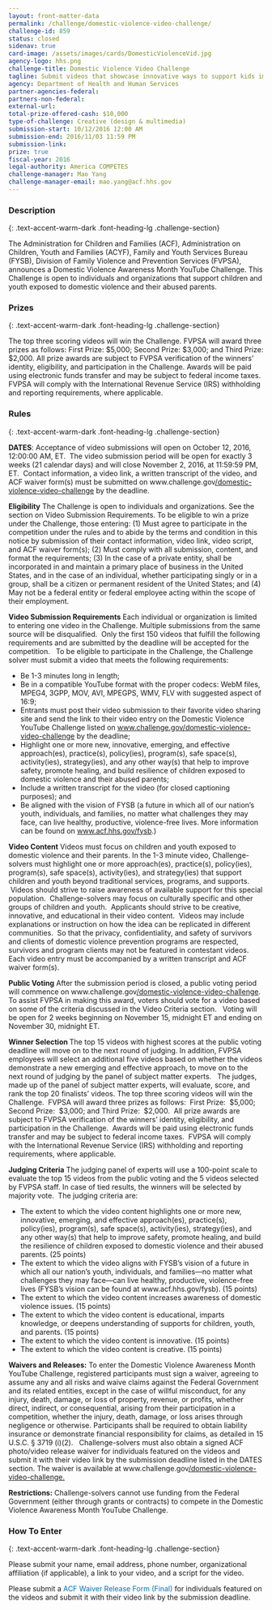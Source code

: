 ```yaml
---
layout: front-matter-data
permalink: /challenge/domestic-violence-video-challenge/
challenge-id: 859
status: closed
sidenav: true
card-image: /assets/images/cards/DomesticViolenceVid.jpg
agency-logo: hhs.png
challenge-title: Domestic Violence Video Challenge
tagline: Submit videos that showcase innovative ways to support kids impacted by domestic violence
agency: Department of Health and Human Services
partner-agencies-federal: 
partners-non-federal: 
external-url:
total-prize-offered-cash: $10,000
type-of-challenge: Creative (design & multimedia)
submission-start: 10/12/2016 12:00 AM
submission-end: 2016/11/03 11:59 PM
submission-link:  
prize: true
fiscal-year: 2016
legal-authority: America COMPETES
challenge-manager: Mao Yang
challenge-manager-email: mao.yang@acf.hhs.gov
---
```




<!-- Description start -->
### Description
{: .text-accent-warm-dark .font-heading-lg .challenge-section}
<p>The Administration for Children and Families (ACF), Administration on Children, Youth and Families (ACYF), Family and Youth Services Bureau (FYSB), Division of Family Violence and Prevention Services (FVPSA), announces a Domestic Violence Awareness Month YouTube Challenge. This Challenge is open to individuals and organizations that support children and youth exposed to domestic violence and their abused parents.</p>

<!-- Prizes start -->
### Prizes
{: .text-accent-warm-dark .font-heading-lg .challenge-section}

The top three scoring videos will win the Challenge. FVPSA will award three prizes as follows: First Prize: $5,000; Second Prize: $3,000; and Third Prize: $2,000. All prize awards are subject to FVPSA verification of the winners’ identity, eligibility, and participation in the Challenge. Awards will be paid using electronic funds transfer and may be subject to federal income taxes. FVPSA will comply with the International Revenue Service (IRS) withholding and reporting requirements, where applicable.

<!-- Rules start -->
### Rules 
{: .text-accent-warm-dark .font-heading-lg .challenge-section}
<p><strong>DATES</strong>: Acceptance of video submissions will open on October 12, 2016, 12:00:00 AM, ET. &nbsp;The video submission period will be open for exactly 3 weeks (21 calendar days) and will close November 2, 2016, at 11:59:59 PM, ET.&nbsp;&nbsp;Contact information, a video link, a written transcript of the video, and ACF waiver form(s)&nbsp;must be submitted on www.challenge.gov<u>/domestic-violence-video-challenge</u> by the deadline.</p>
<p><strong>Eligibility</strong> The Challenge is open to individuals and organizations. See the section on Video Submission Requirements. To be eligible to win a prize under the Challenge, those entering: (1) Must&nbsp;agree&nbsp;to participate in the competition under the rules and to abide by the terms and condition&nbsp;in this notice by submission of their contact information, video link,&nbsp;video script, and ACF waiver form(s); (2) Must comply with all submission, content, and format the requirements; (3) In the case of a private entity, shall be incorporated in and maintain a primary place of business in the United States, and in the case of an individual, whether participating singly or in a group, shall be a citizen or permanent resident of the United States; and (4) May not be a federal entity or federal employee acting within the scope of their employment.</p>
<p><strong>Video Submission Requirements</strong> Each individual or organization is limited to entering one video in the Challenge. Multiple submissions from the same source will be disqualified. &nbsp;Only the first 150 videos that fulfill the following requirements and are submitted by the deadline will be accepted for the competition. &nbsp; To be eligible to participate in the Challenge, the Challenge solver must submit a video that meets the following requirements:</p>
<ul>
<li>Be 1-3 minutes long in length;</li>
<li>Be in a compatible YouTube format with the proper codecs: WebM files, MPEG4, 3GPP, MOV, AVI, MPEGPS, WMV, FLV with suggested aspect of 16:9;</li>
<li>Entrants must post their video submission to their favorite video sharing site and send the link to their video entry on the Domestic Violence YouTube Challenge listed on <a href="http://www.challenge.gov/domestic-violence-video-challenge">www.challenge.gov/domestic-violence-video-challenge</a> by the deadline;</li>
<li>Highlight one or more new, innovative, emerging, and effective approach(es), practice(s), policy(ies), program(s), safe space(s), activity(ies), strategy(ies), and any other way(s) that help to improve safety, promote healing, and build resilience of children exposed to domestic violence and their abused parents;</li>
<li>Include a written transcript for the video (for closed captioning purposes); and</li>
<li>Be aligned with the vision of FYSB (a future in which all of our nation&rsquo;s youth, individuals, and families, no matter what challenges they may face, can live healthy, productive, violence-free lives. More information can be found on <a href="http://www.acf.hhs.gov/fysb">www.acf.hhs.gov/fysb</a>.)</li>
</ul>
<p><strong>Video Content</strong> Videos must focus on children and youth exposed to domestic violence and their parents. In the 1-3 minute video, Challenge-solvers must highlight one or more approach(es), practice(s), policy(ies), program(s), safe space(s), activity(ies), and strategy(ies) that support children and youth beyond traditional services, programs, and supports. &nbsp;Videos should strive to raise awareness of available support for this special population. &nbsp;Challenge-solvers may focus on culturally specific and other groups of children and youth. &nbsp;Applicants should strive to be creative, innovative, and educational in their video content. &nbsp;Videos may include explanations or instruction on how the idea can be replicated in different communities. &nbsp;So that the privacy, confidentiality, and safety of survivors and clients of domestic violence prevention programs are respected, survivors and program clients may not be featured in contestant videos. &nbsp; Each video entry must be accompanied by a written transcript and ACF waiver form(s).</p>
<p><strong>Public Voting</strong> After the submission period is closed, a public voting period will commence on www.challenge.gov<u>/domestic-violence-video-challenge</u>. To assist FVPSA in making this award, voters should vote for a video based on some of the criteria discussed in the Video Criteria section. &nbsp; Voting will be open for 2 weeks beginning on November 15, midnight ET and ending on November 30, midnight ET.</p>
<p><strong>Winner Selection </strong> The top 15 videos with highest scores at the public voting deadline will move on to the next round of judging. In addition, FVPSA employees will select an additional five videos based on whether the videos demonstrate a new emerging and effective approach, to move on to the next round of judging by the panel of subject matter experts. &nbsp; The judges, made up of the panel of subject matter experts, will evaluate, score, and rank the top 20 finalists&rsquo; videos. The top three scoring videos will win the Challenge. &nbsp;FVPSA will award three prizes as follows: &nbsp;First Prize: &nbsp;$5,000; Second Prize: &nbsp;$3,000; and Third Prize: &nbsp;$2,000. &nbsp;All prize awards are subject to FVPSA verification of the winners&rsquo; identity, eligibility, and participation in the Challenge. &nbsp;Awards will be paid using electronic funds transfer and may be subject to federal income taxes. &nbsp;FVPSA will comply with the International Revenue Service (IRS) withholding and reporting requirements, where applicable.</p>
<p><strong>Judging Criteria</strong> The judging panel of experts will use a 100-point scale to evaluate the top 15 videos from the public voting and the 5 videos selected by FVPSA staff. In case of tied results, the winners will be selected by majority vote. &nbsp;The judging criteria are:</p>
<ul>
<li>The extent to which the video content highlights one or more new, innovative, emerging, and effective approach(es), practice(s), policy(ies), program(s), safe space(s), activity(ies), strategy(ies), and any other way(s) that help to improve safety, promote healing, and build the resilience of children exposed to domestic violence and their abused parents. (25 points)</li>
<li>The extent to which the video aligns with FYSB&rsquo;s vision of a future in which all our nation&rsquo;s youth, individuals, and families&mdash;no matter what challenges they may face&mdash;can live healthy, productive, violence-free lives (FYSB&rsquo;s vision can be found at www.acf.hhs.gov/fysb). (15 points)</li>
<li>The extent to which the video content increases awareness of domestic violence issues. (15 points)</li>
<li>The extent to which the video content is educational, imparts knowledge, or deepens understanding of supports for children, youth, and parents. (15 points)</li>
<li>The extent to which the video content is innovative. (15 points)</li>
<li>The extent to which the video content is creative. (15 points)</li>
</ul>
<p><strong>Waivers and Releases:</strong> To enter the Domestic Violence Awareness Month YouTube Challenge, registered participants must sign a waiver, agreeing to assume any and all risks and waive claims against the Federal Government and its related entities, except in the case of willful misconduct, for any injury, death, damage, or loss of property, revenue, or profits, whether direct, indirect, or consequential, arising from their participation in a competition, whether the injury, death, damage, or loss arises through negligence or otherwise. Participants shall be required to obtain liability insurance or demonstrate financial responsibility for claims, as detailed in 15 U.S.C. &sect; 3719 (i)(2). &nbsp; Challenge-solvers must also obtain a signed ACF photo/video release waiver for individuals featured on the videos and submit it with their video link by the submission deadline listed in the DATES section. The waiver is available at www.challenge.gov<u>/domestic-violence-video-challenge.</u></p>
<p><strong>Restrictions:</strong> Challenge-solvers cannot use funding from the Federal Government (either through grants or contracts) to compete in the Domestic Violence Awareness Month YouTube Challenge.</p>

<!--  How To Enter start -->
### How To Enter
{: .text-accent-warm-dark .font-heading-lg .challenge-section}

<p>Please submit your name, email address, phone number, organizational affiliation (if applicable), a link to your video, and a script for the video.</p>
<p>Please submit a&nbsp;<a style="box-sizing: border-box; background-color: transparent; color: #0071bc; text-decoration-line: none;" href="https://web.archive.org/web/20170609145312/https://s3.amazonaws.com/challenge-gov/wp-content/uploads/2016/09/ACF-Waiver-Release-Form-Final.pdf">ACF Waiver Release Form (Final)</a>&nbsp;for individuals featured on the videos and submit it with their video link by the submission deadline.</p>
